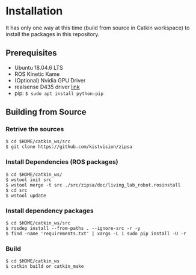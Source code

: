 # Installation

It has only one way at this time (build from source in Catkin workspace) to install the packages in this repository.

## Prerequisites

* Ubuntu 18.04.6 LTS
* ROS Kinetic Kame
* (Optional) Nvidia GPU Driver
* realsense D435 driver [link](https://github.com/IntelRealSense/librealsense/blob/master/doc/distribution_linux.md#installing-the-packages)
* pip: `$ sudo apt install python-pip`


## Building from Source

### Retrive the sources

    $ cd $HOME/catkin_ws/src
    $ git clone https://github.com/kistvision/zipsa


### Install Dependencies (ROS packages)

    $ cd $HOME/catkin_ws/
    $ wstool init src
    $ wstool merge -t src ./src/zipsa/doc/living_lab_robot.rosinstall
    $ cd src
    $ wstool update


### Install dependency packages

    $ cd $HOME/catkin_ws/src
    $ rosdep install --from-paths . --ignore-src -r -y
    $ find -name 'requirements.txt' | xargs -L 1 sudo pip install -U -r


### Build

    $ cd $HOME/catkin_ws
    $ catkin build or catkin_make

